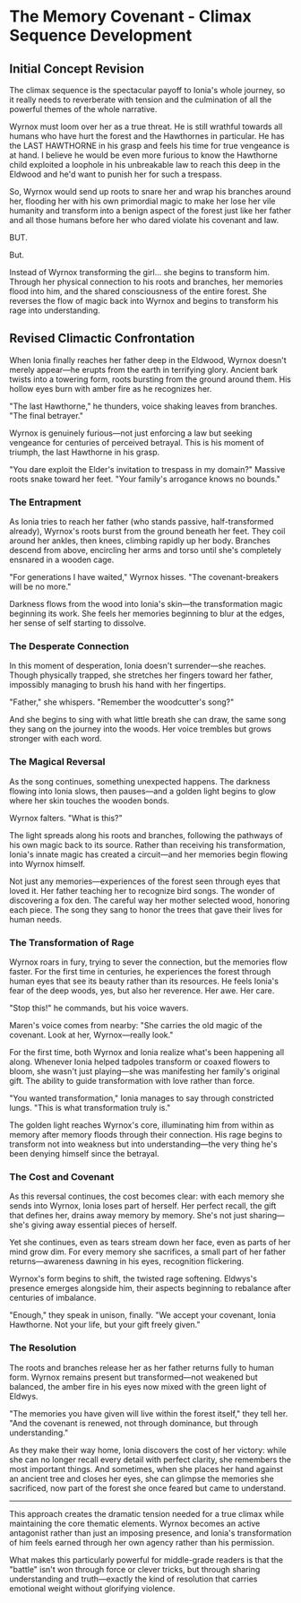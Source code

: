 # The Memory Covenant - Climax Sequence Development

## Initial Concept Revision

The climax sequence is the spectacular payoff to Ionia's whole journey, so it really needs to reverberate with tension and the culmination of all the powerful themes of the whole narrative.

Wyrnox must loom over her as a true threat. He is still wrathful towards all humans who have hurt the forest and the Hawthornes in particular. He has the LAST HAWTHORNE in his grasp and feels his time for true vengeance is at hand. I believe he would be even more furious to know the Hawthorne child exploited a loophole in his unbreakable law to reach this deep in the Eldwood and he'd want to punish her for such a trespass.

So, Wyrnox would send up roots to snare her and wrap his branches around her, flooding her with his own primordial magic to make her lose her vile humanity and transform into a benign aspect of the forest just like her father and all those humans before her who dared violate his covenant and law.

BUT.

But.

Instead of Wyrnox transforming the girl... she begins to transform him. Through her physical connection to his roots and branches, her memories flood into him, and the shared consciousness of the entire forest. She reverses the flow of magic back into Wyrnox and begins to transform his rage into understanding.

## Revised Climactic Confrontation

When Ionia finally reaches her father deep in the Eldwood, Wyrnox doesn't merely appear—he erupts from the earth in terrifying glory. Ancient bark twists into a towering form, roots bursting from the ground around them. His hollow eyes burn with amber fire as he recognizes her.

"The last Hawthorne," he thunders, voice shaking leaves from branches. "The final betrayer."

Wyrnox is genuinely furious—not just enforcing a law but seeking vengeance for centuries of perceived betrayal. This is his moment of triumph, the last Hawthorne in his grasp.

"You dare exploit the Elder's invitation to trespass in my domain?" Massive roots snake toward her feet. "Your family's arrogance knows no bounds."

### The Entrapment

As Ionia tries to reach her father (who stands passive, half-transformed already), Wyrnox's roots burst from the ground beneath her feet. They coil around her ankles, then knees, climbing rapidly up her body. Branches descend from above, encircling her arms and torso until she's completely ensnared in a wooden cage.

"For generations I have waited," Wyrnox hisses. "The covenant-breakers will be no more."

Darkness flows from the wood into Ionia's skin—the transformation magic beginning its work. She feels her memories beginning to blur at the edges, her sense of self starting to dissolve.

### The Desperate Connection

In this moment of desperation, Ionia doesn't surrender—she reaches. Though physically trapped, she stretches her fingers toward her father, impossibly managing to brush his hand with her fingertips.

"Father," she whispers. "Remember the woodcutter's song?"

And she begins to sing with what little breath she can draw, the same song they sang on the journey into the woods. Her voice trembles but grows stronger with each word.

### The Magical Reversal

As the song continues, something unexpected happens. The darkness flowing into Ionia slows, then pauses—and a golden light begins to glow where her skin touches the wooden bonds.

Wyrnox falters. "What is this?"

The light spreads along his roots and branches, following the pathways of his own magic back to its source. Rather than receiving his transformation, Ionia's innate magic has created a circuit—and her memories begin flowing into Wyrnox himself.

Not just any memories—experiences of the forest seen through eyes that loved it. Her father teaching her to recognize bird songs. The wonder of discovering a fox den. The careful way her mother selected wood, honoring each piece. The song they sang to honor the trees that gave their lives for human needs.

### The Transformation of Rage

Wyrnox roars in fury, trying to sever the connection, but the memories flow faster. For the first time in centuries, he experiences the forest through human eyes that see its beauty rather than its resources. He feels Ionia's fear of the deep woods, yes, but also her reverence. Her awe. Her care.

"Stop this!" he commands, but his voice wavers.

Maren's voice comes from nearby: "She carries the old magic of the covenant. Look at her, Wyrnox—really look."

For the first time, both Wyrnox and Ionia realize what's been happening all along. Whenever Ionia helped tadpoles transform or coaxed flowers to bloom, she wasn't just playing—she was manifesting her family's original gift. The ability to guide transformation with love rather than force.

"You wanted transformation," Ionia manages to say through constricted lungs. "This is what transformation truly is."

The golden light reaches Wyrnox's core, illuminating him from within as memory after memory floods through their connection. His rage begins to transform not into weakness but into understanding—the very thing he's been denying himself since the betrayal.

### The Cost and Covenant

As this reversal continues, the cost becomes clear: with each memory she sends into Wyrnox, Ionia loses part of herself. Her perfect recall, the gift that defines her, drains away memory by memory. She's not just sharing—she's giving away essential pieces of herself.

Yet she continues, even as tears stream down her face, even as parts of her mind grow dim. For every memory she sacrifices, a small part of her father returns—awareness dawning in his eyes, recognition flickering.

Wyrnox's form begins to shift, the twisted rage softening. Eldwys's presence emerges alongside him, their aspects beginning to rebalance after centuries of imbalance.

"Enough," they speak in unison, finally. "We accept your covenant, Ionia Hawthorne. Not your life, but your gift freely given."

### The Resolution

The roots and branches release her as her father returns fully to human form. Wyrnox remains present but transformed—not weakened but balanced, the amber fire in his eyes now mixed with the green light of Eldwys.

"The memories you have given will live within the forest itself," they tell her. "And the covenant is renewed, not through dominance, but through understanding."

As they make their way home, Ionia discovers the cost of her victory: while she can no longer recall every detail with perfect clarity, she remembers the most important things. And sometimes, when she places her hand against an ancient tree and closes her eyes, she can glimpse the memories she sacrificed, now part of the forest she once feared but came to understand.

---

This approach creates the dramatic tension needed for a true climax while maintaining the core thematic elements. Wyrnox becomes an active antagonist rather than just an imposing presence, and Ionia's transformation of him feels earned through her own agency rather than his permission.

What makes this particularly powerful for middle-grade readers is that the "battle" isn't won through force or clever tricks, but through sharing understanding and truth—exactly the kind of resolution that carries emotional weight without glorifying violence.